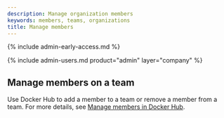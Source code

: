 ```yaml
---
description: Manage organization members
keywords: members, teams, organizations
title: Manage members
---
```


{% include admin-early-access.md %}

{% include admin-users.md product="admin" layer="company" %}

## Manage members on a team

Use Docker Hub to add a member to a team or remove a member from a team. For more details, see [Manage members in Docker Hub](../../docker-hub/members.md).
